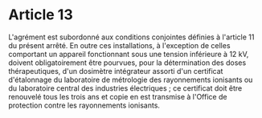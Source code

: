 # Article 13

L'agrément est subordonné aux conditions conjointes définies à l'article 11 du présent arrêté. En outre ces installations, à l'exception de celles comportant un appareil fonctionnant sous une tension inférieure à 12 kV, doivent obligatoirement être pourvues, pour la détermination des doses thérapeutiques, d'un dosimètre intégrateur assorti d'un certificat d'étalonnage du laboratoire de métrologie des rayonnements ionisants ou du laboratoire central des industries électriques ; ce certificat doit être renouvelé tous les trois ans et copie en est transmise à l'Office de protection contre les rayonnements ionisants.
